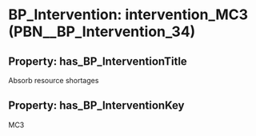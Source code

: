 # BP_Intervention: __intervention_MC3__ (PBN__BP_Intervention_34)

## Property: has_BP_InterventionTitle

Absorb resource shortages

## Property: has_BP_InterventionKey

MC3

